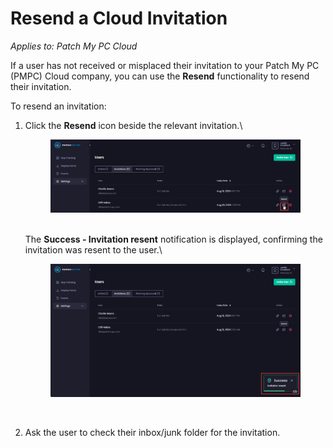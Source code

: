 # Resend a Cloud Invitation

_Applies to: Patch My PC Cloud_

If a user has not received or misplaced their invitation to your Patch My PC (PMPC) Cloud company, you can use the **Resend** functionality to resend their invitation.

To resend an invitation:

1.  Click the **Resend** icon beside the relevant invitation.\


    <figure><img src="/_images/gitbook/image%20%28720%29.png" alt="Clicking the &#x22;Resend&#x22; link"><figcaption></figcaption></figure>

    \
    The **Success - Invitation resent** notification is displayed, confirming the invitation was resent to the user.\


    <figure><img src="/_images/gitbook/image%20%28721%29.png" alt="“Success - Invitation resent” notification"><figcaption><p><br></p></figcaption></figure>
2. Ask the user to check their inbox/junk folder for the invitation.

